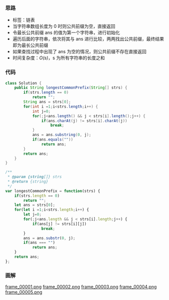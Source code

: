### 思路

- 标签：链表
- 当字符串数组长度为 0 时则公共前缀为空，直接返回
- 令最长公共前缀 ans 的值为第一个字符串，进行初始化
- 遍历后面的字符串，依次将其与 ans 进行比较，两两找出公共前缀，最终结果即为最长公共前缀
- 如果查找过程中出现了 ans 为空的情况，则公共前缀不存在直接返回
- 时间复杂度：*O(s)*，s 为所有字符串的长度之和


### 代码

```Java []
class Solution {
    public String longestCommonPrefix(String[] strs) {
        if(strs.length == 0) 
            return "";
        String ans = strs[0];
        for(int i =1;i<strs.length;i++) {
            int j=0;
            for(;j<ans.length() && j < strs[i].length();j++) {
                if(ans.charAt(j) != strs[i].charAt(j))
                    break;
            }
            ans = ans.substring(0, j);
            if(ans.equals(""))
                return ans;
        }
        return ans;
    }
}
```

```JavaScript []
/**
 * @param {string[]} strs
 * @return {string}
 */
var longestCommonPrefix = function(strs) {
    if(strs.length == 0) 
        return "";
    let ans = strs[0];
    for(let i =1;i<strs.length;i++) {
        let j=0;
        for(;j<ans.length && j < strs[i].length;j++) {
            if(ans[j] != strs[i][j])
                break;
        }
        ans = ans.substr(0, j);
        if(ans === "")
            return ans;
    }
    return ans;
};
```

### 画解

  [frame_00001.png](https://pic.leetcode-cn.com/08a7d664e59901fc8c66a7cb7272838e3989bc6fdd250e37479dfef084e25925-frame_00001.png)  [frame_00002.png](https://pic.leetcode-cn.com/9da173bfc4574f01569bfa5b6a9bdc9c5a5bfe13e100468153e0d89de772e245-frame_00002.png)  [frame_00003.png](https://pic.leetcode-cn.com/2dbb8a55ded9b96ffc4937b48b9a94c7f0da9b27efa7366dfb49a6acdb1da66c-frame_00003.png)  [frame_00004.png](https://pic.leetcode-cn.com/6a0762988b993290c07a8466b4c086c733fcab24e7b6c4878412b11774c8b96d-frame_00004.png)  [frame_00005.png](https://pic.leetcode-cn.com/8ccbc8d811c6d4864173ec0d09508eb11514a98157d1ce8fa4241c735a4319df-frame_00005.png) 

